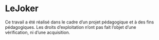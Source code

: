 # LeJoker
Ce travail a été réalisé dans le cadre d’un projet pédagogique et à des fins pédagogiques. Les droits d’exploitation n’ont pas fait l’objet d’une vérification, ni d’une acquisition.
